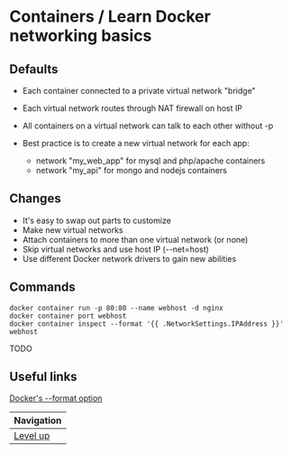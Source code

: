 # Containers / Learn Docker networking basics #

## Defaults ##

* Each container connected to a private virtual network "bridge"
* Each virtual network routes through NAT firewall on host IP
* All containers on a virtual network can talk to each other without -p
* Best practice is to create a new virtual network for each app:

    * network "my_web_app" for mysql and php/apache containers
    * network "my_api" for mongo and nodejs containers

## Changes ##

* It's easy to swap out parts to customize
* Make new virtual networks
* Attach containers to more than one virtual network (or none)
* Skip virtual networks and use host IP (--net=host)
* Use different Docker network drivers to gain new abilities

## Commands ##

    docker container run -p 80:80 --name webhost -d nginx
    docker container port webhost
    docker container inspect --format '{{ .NetworkSettings.IPAddress }}' webhost

TODO

## Useful links ##

[Docker's --format option](https://docs.docker.com/engine/admin/formatting/)

| Navigation               |
| ------------------------ |
| [Level up](../README.md) |
